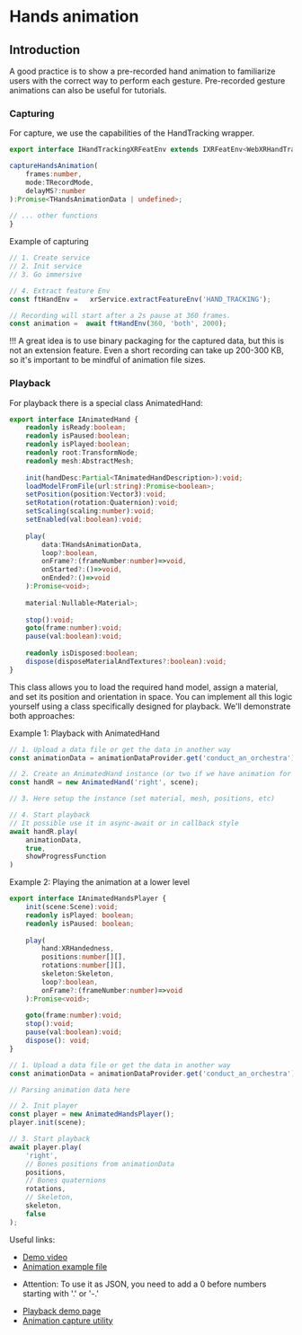 # Hands animation

## Introduction
A good practice is to show a pre-recorded hand animation to familiarize users with the correct way to perform each gesture. Pre-recorded gesture animations can also be useful for tutorials.

### Capturing

For capture, we use the capabilities of the HandTracking wrapper.

```typescript
export interface IHandTrackingXRFeatEnv extends IXRFeatEnv<WebXRHandTracking> {

captureHandsAnimation(
	frames:number,
	mode:TRecordMode,
	delayMS?:number
):Promise<THandsAnimationData | undefined>;
	
// ... other functions
}
````
Example of capturing
``` typescript
// 1. Create service
// 2. Init service
// 3. Go immersive

// 4. Extract feature Env
const ftHandEnv =   xrService.extractFeatureEnv('HAND_TRACKING');

// Recording will start after a 2s pause at 360 frames.
const animation =  await ftHandEnv(360, 'both', 2000);
```
!!! A great idea is to use binary packaging for the captured data, 
but this is not an extension feature. 
Even a short recording can take up 200-300 KB, so it's 
important to be mindful of animation file sizes.

### Playback

For playback there is a special class AnimatedHand:
```typescript
export interface IAnimatedHand {
	readonly isReady:boolean;
	readonly isPaused:boolean;
	readonly isPlayed:boolean;
	readonly root:TransformNode;
	readonly mesh:AbstractMesh;
	
	init(handDesc:Partial<TAnimatedHandDescription>):void;
	loadModelFromFile(url:string):Promise<boolean>;
	setPosition(position:Vector3):void;
	setRotation(rotation:Quaternion):void;
	setScaling(scaling:number):void;
	setEnabled(val:boolean):void;
	
	play(
		data:THandsAnimationData,
		loop?:boolean,
		onFrame?:(frameNumber:number)=>void,
		onStarted?:()=>void,
		onEnded?:()=>void
	):Promise<void>;
	
	material:Nullable<Material>;
	
	stop():void;
	goto(frame:number):void;
	pause(val:boolean):void;
	
	readonly isDisposed:boolean;
	dispose(disposeMaterialAndTextures?:boolean):void;
}
```
This class allows you to load the required hand model, assign a material,
and set its position and orientation in space. 
You can implement all this logic yourself using a class specifically
designed for playback. We'll demonstrate both approaches:

Example 1: Playback with AnimatedHand
```typescript
// 1. Upload a data file or get the data in another way
const animationData = animationDataProvider.get('conduct_an_orchestra');

// 2. Create an AnimatedHand instance (or two if we have animation for both hands)
const handR = new AnimatedHand('right', scene);

// 3. Here setup the instance (set material, mesh, positions, etc)

// 4. Start playback
// It possible use it in async-await or in callback style
await handR.play(
    animationData,
    true,
    showProgressFunction
)

```

Example 2: Playing the animation at a lower level
```typescript
export interface IAnimatedHandsPlayer {
	init(scene:Scene):void;
	readonly isPlayed: boolean;
	readonly isPaused: boolean;
	
	play(
		hand:XRHandedness,
		positions:number[][],
		rotations:number[][],
		skeleton:Skeleton,
		loop?:boolean,
		onFrame?:(frameNumber:number)=>void
	):Promise<void>;
	
	goto(frame:number):void;
	stop():void;
	pause(val:boolean):void;
	dispose(): void;
}

// 1. Upload a data file or get the data in another way
const animationData = animationDataProvider.get('conduct_an_orchestra');

// Parsing animation data here

// 2. Init player
const player = new AnimatedHandsPlayer();
player.init(scene);

// 3. Start playback
await player.play(
	'right',
	// Bones positions from animationData
	positions,
	// Bones quaternions
	rotations,
	// Skeleton,
	skeleton,
	false
);

```

Useful links:
- [Demo video](https://youtu.be/-vC6TPvXMiE?si=XH0_buuws7jAP8c3)
- [Animation example file](https://webxr.projects.clickon.pro/assets/gestures/animations/activate.json)
* Attention: To use it as JSON, you need to add a 0 before numbers starting with '.' or '-.'
- [Playback demo page](https://webxr.projects.clickon.pro/#/about/animation-hands-playback)
- [Animation capture utility](https://webxr.projects.clickon.pro/#/anima-hands)